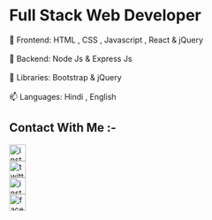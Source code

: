 # Full Stack Web Developer
 👋 Frontend: HTML , CSS , Javascript , React & jQuery
 <br/>
 <br/>
 👀 Backend: Node Js & Express Js
  <br/>
  <br/>
 🌱 Libraries: Bootstrap & jQuery
  <br/>
  <br/>
 📫 Languages: Hindi , English
<!---
iamtusharchaudhary/iamtusharchaudhary is a ✨ special ✨ repository because its `README.md` (this file) appears on your GitHub profile.
You can click the Preview link to take a look at your changes.
--->

<h2>Contact With Me :-</h2>
<a href="https://www.linkedin.com/in/ tusharchaudhary-Tech">
   <img src="https://raw.githubusercontent.com/rahuldkjain/github-profile-readme-generator/master/src/images/icons/Social/linked-in-alt.svg" alt="instagram-logo" height="30" width="30" align="center"/>
</a>
<br/>
<a href="https://www.twitter.com/in/ Tusharcofficial">
 <img src="https://assets-global.website-files.com/5d66bdc65e51a0d114d15891/64cebdd90aef8ef8c749e848_X-EverythingApp-Logo-Twitter.jpg" alt="twitter-logo" height="30" width="30" align="center"/>
</a>
<br/>
<a href="https://www.instagram.com/in/ ultimate_tushar_singh">
  <img src="https://raw.githubusercontent.com/rahuldkjain/github-profile-readme-generator/master/src/images/icons/Social/instagram.svg" alt="instagram-logo" height="30" width="30" align="center"/>
</a>
<br/>
<a href="https://www.facebook.com/in/ imtusharchaudhary">
  <img src="https://assets-global.website-files.com/5d66bdc65e51a0d114d15891/64cebdd90aef8ef8c749e848_X-EverythingApp-Logo-Facebook.jpg" alt="facebook-logo" height="30" width="30" align="center"/>
</a>
